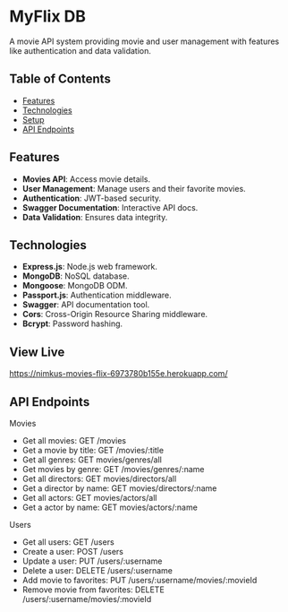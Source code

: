# MyFlix DB

A movie API system providing movie and user management with features like authentication and data validation.

## Table of Contents

- [Features](#features)
- [Technologies](#technologies)
- [Setup](#setup)
- [API Endpoints](#api-endpoints)

## Features

- **Movies API**: Access movie details.
- **User Management**: Manage users and their favorite movies.
- **Authentication**: JWT-based security.
- **Swagger Documentation**: Interactive API docs.
- **Data Validation**: Ensures data integrity.

## Technologies

- **Express.js**: Node.js web framework.
- **MongoDB**: NoSQL database.
- **Mongoose**: MongoDB ODM.
- **Passport.js**: Authentication middleware.
- **Swagger**: API documentation tool.
- **Cors**: Cross-Origin Resource Sharing middleware.
- **Bcrypt**: Password hashing.

## View Live

https://nimkus-movies-flix-6973780b155e.herokuapp.com/

## API Endpoints

Movies

- Get all movies: GET /movies
- Get a movie by title: GET /movies/:title
- Get all genres: GET movies/genres/all
- Get movies by genre: GET /movies/genres/:name
- Get all directors: GET movies/directors/all
- Get a director by name: GET movies/directors/:name
- Get all actors: GET movies/actors/all
- Get a actor by name: GET movies/actors/:name

Users

- Get all users: GET /users
- Create a user: POST /users
- Update a user: PUT /users/:username
- Delete a user: DELETE /users/:username
- Add movie to favorites: PUT /users/:username/movies/:movieId
- Remove movie from favorites: DELETE /users/:username/movies/:movieId

